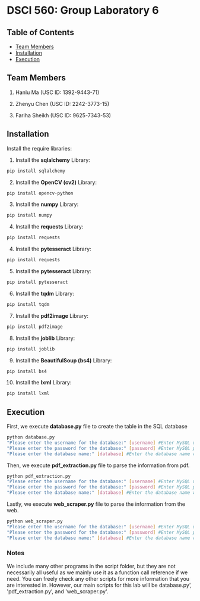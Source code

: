 # DSCI 560: Group Laboratory 6

## Table of Contents

- [Team Members](#team-members)
- [Installation](#installation)
- [Execution](#execution)

## Team Members

1. Hanlu Ma (USC ID: 1392-9443-71)

2. Zhenyu Chen (USC ID: 2242-3773-15)

4. Fariha Sheikh (USC ID: 9625-7343-53)

## Installation

Install the require libraries:

1. Install the **sqlalchemy** Library:
``` bash
pip install sqlalchemy
```

2. Install the **OpenCV (cv2)** Library:
``` bash
pip install opencv-python
```

3. Install the **numpy** Library:
``` bash
pip install numpy
```

4. Install the **requests** Library:
```bash
pip install requests
```

4. Install the **pytesseract** Library:
```bash
pip install requests
```

5. Install the **pytesseract** Library:
``` bash
pip install pytesseract
```

6. Install the **tqdm** Library:
``` bash
pip install tqdm
```

7. Install the **pdf2image** Library:
```bash
pip install pdf2image
```

8. Install the **joblib** Library:
```bash
pip install joblib
```

9. Install the **BeautifulSoup (bs4)** Library:
```bash
pip install bs4
```

10. Install the **lxml** Library:
```bash
pip install lxml
```

## Execution

First, we execute **database.py** file to create the table in the SQL database
```bash
python database.py
"Please enter the username for the database:" [username] #Enter MySQL username.
"Please enter the password for the database:" [password] #Enter MySQL passowrd.
"Please enter the database name:" [database] #Enter the database name where you want to store the data.
```

Then, we execute **pdf_extraction.py** file to parse the information from pdf.
```bash
python pdf_extraction.py
"Please enter the username for the database:" [username] #Enter MySQL username.
"Please enter the password for the database:" [password] #Enter MySQL passowrd.
"Please enter the database name:" [database] #Enter the database name where you want to store the data.
```

Lastly, we execute **web_scraper.py** file to parse the information from the web.
```bash
python web_scraper.py
"Please enter the username for the database:" [username] #Enter MySQL username.
"Please enter the password for the database:" [password] #Enter MySQL passowrd.
"Please enter the database name:" [database] #Enter the database name where you want to store the data.
```

### Notes
We include many other programs in the script folder, but they are not necessarily all useful as we mainly use it as a function call reference if we need. You can freely check any other scripts for more information that you are interested in. However, our main scripts for this lab will be database.py’, 'pdf_extraction.py’, and 'web_scraper.py'.
